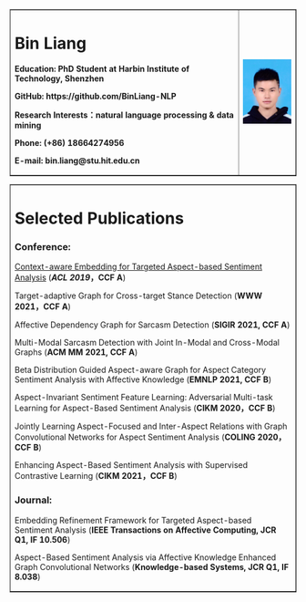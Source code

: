 <table border="1">
  <tr>
    <td width="80%">
      <h1>Bin Liang</h1>
      <p><b>Education: PhD Student at Harbin Institute of Technology, Shenzhen</b></p>
      <p><b>GitHub: https://github.com/BinLiang-NLP</b></p>
      <p><b>Research Interests：natural language processing & data mining</b></p>
      <p><b>Phone: (+86) 18664274956</b></p>
      <p><b>E-mail: bin.liang@stu.hit.edu.cn</b></p>
    </td>
    <td width="20%">
      <img src="/binliang.jpeg" width="100%">
    </td>
  </tr>
</table>

<table border="1">
  <tr>
    <td width="100%">
      <h1>Selected Publications</h1>
      <h3><b>Conference:</b></h3>
      <p><a href="https://aclanthology.org/P19-1462.pdf">Context-aware Embedding for Targeted Aspect-based Sentiment Analysis</a> (<b><i>ACL 2019</i>，CCF A</b>)</p>
      <p>Target-adaptive Graph for Cross-target Stance Detection (<b>WWW 2021，CCF A</b>)</p>
      <p>Affective Dependency Graph for Sarcasm Detection (<b>SIGIR 2021, CCF A</b>)</p>
      <p>Multi-Modal Sarcasm Detection with Joint In-Modal and Cross-Modal Graphs (<b>ACM MM 2021, CCF A</b>)</p>
      <p>Beta Distribution Guided Aspect-aware Graph for Aspect Category Sentiment Analysis with Affective Knowledge (<b>EMNLP 2021, CCF B</b>)</p>
      <p>Aspect-Invariant Sentiment Feature Learning: Adversarial Multi-task Learning for Aspect-Based Sentiment
Analysis (<b>CIKM 2020，CCF B</b>)</p>
      <p>Jointly Learning Aspect-Focused and Inter-Aspect Relations with Graph Convolutional Networks for Aspect
Sentiment Analysis (<b>COLING 2020，CCF B</b>)</p>
      <p>Enhancing Aspect-Based Sentiment Analysis with Supervised Contrastive Learning (<b>CIKM 2021，CCF B</b>)</p>
      <h3><b>Journal:</b></h3>
      <p>Embedding Refinement Framework for Targeted Aspect-based Sentiment Analysis (<b>IEEE Transactions on Affective Computing, JCR Q1, IF 10.506</b>)</p>
      <p>Aspect-Based Sentiment Analysis via Affective Knowledge Enhanced Graph Convolutional Networks (<b>Knowledge-based Systems, JCR Q1, IF 8.038</b>)</p>
    </td>
  </tr>
</table>
